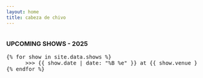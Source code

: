 ```yaml
---
layout: home
title: cabeza de chivo
---
```


<pre id="ascii-border-top" class="ascii-shows-border"></pre>

### UPCOMING SHOWS - 2025
<pre class="ascii-shows">
{% for show in site.data.shows %}
      >>> {{ show.date | date: "%B %e" }} at {{ show.venue }}.  <a href="{{ show.url }}" target="_blank">[tickets]</a>{% if show.note %} ({{ show.note }}){% endif %}
{% endfor %}
</pre>

<pre id="ascii-border-bottom" class="ascii-shows-border"></pre>


<script>
const borderFrames = [
  "~~~*~~*~~*~~*~~*~~*~~*~~*~~*~~*~~*~~*~~*~~*~~*~~*~~*~~*~~~",
  "~~*~~*~~*~~*~~*~~*~~*~~*~~*~~*~~*~~*~~*~~*~~*~~*~~*~~*~~*~",
  "~*~~*~~*~~*~~*~~*~~*~~*~~*~~*~~*~~*~~*~~*~~*~~*~~*~~*~~*~~",
  "*~~*~~*~~*~~*~~*~~*~~*~~*~~*~~*~~*~~*~~*~~*~~*~~*~~*~~*~~*",
];

let frame = 0;
function animateBorders() {
  const top = document.getElementById("ascii-border-top");
  const bottom = document.getElementById("ascii-border-bottom");
  const line = "      " + borderFrames[frame % borderFrames.length];

  if (top && bottom) {
    top.innerText = line;
    bottom.innerText = line;
  }

  frame++;
  setTimeout(animateBorders, 150);
}
animateBorders();
</script>
